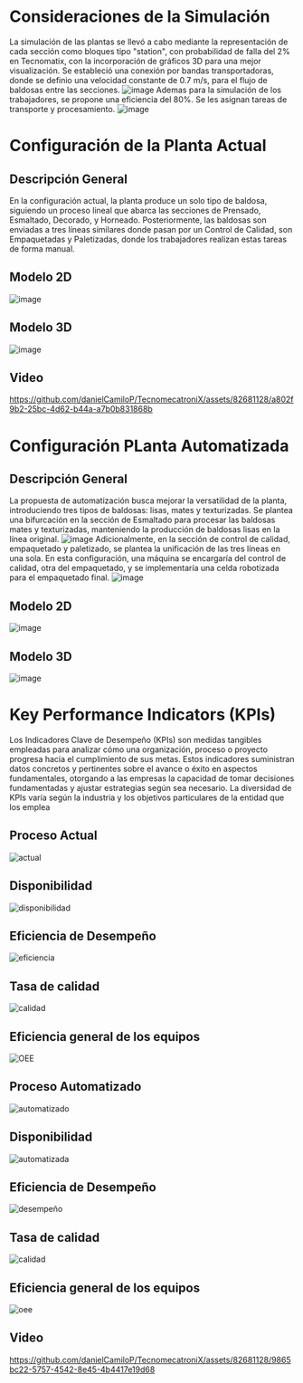 # Consideraciones de la Simulación
La simulación de las plantas se llevó a cabo mediante la representación de cada sección como bloques tipo "station", con probabilidad de falla del 2% en Tecnomatix, con la incorporación de gráficos 3D para una mejor visualización. Se estableció una conexión por bandas transportadoras, donde se definio una velocidad constante de 0.7 m/s, para el flujo de baldosas entre las secciones.
![image](https://github.com/danielCamiloP/TecnomecatroniX/assets/82681128/78307832-4adb-49a0-b87d-77924a172529)
Ademas para la simulación de los trabajadores, se propone una eficiencia del 80%. Se les asignan tareas de transporte y procesamiento.
![image](https://github.com/danielCamiloP/TecnomecatroniX/assets/82681128/29200d97-d602-4992-8e78-ed0217a259bd)

# Configuración de la Planta Actual
## Descripción General
En la configuración actual, la planta produce un solo tipo de baldosa, siguiendo un proceso lineal que abarca las secciones de Prensado, Esmaltado, Decorado, y Horneado. Posteriormente, las baldosas son enviadas a tres líneas similares donde pasan por un Control de Calidad, son Empaquetadas y Paletizadas, donde los trabajadores realizan estas tareas de forma manual.

## Modelo 2D
![image](https://github.com/danielCamiloP/TecnomecatroniX/assets/82681128/d93120bf-b491-48f1-a16c-4d82bbdaef7a)
## Modelo 3D
![image](https://github.com/danielCamiloP/TecnomecatroniX/assets/82681128/71f7cd0f-322f-4cbd-8c47-5561764cca62)
## Video

https://github.com/danielCamiloP/TecnomecatroniX/assets/82681128/a802f9b2-25bc-4d62-b44a-a7b0b831868b


# Configuración PLanta Automatizada
## Descripción General
La propuesta de automatización busca mejorar la versatilidad de la planta, introduciendo tres tipos de baldosas: lisas, mates y texturizadas. Se plantea una bifurcación en la sección de Esmaltado para procesar las baldosas mates y texturizadas, manteniendo la producción de baldosas lisas en la línea original.
![image](https://github.com/danielCamiloP/TecnomecatroniX/assets/82681128/ef94fb52-5cca-45de-a497-6be171e2b95f)
Adicionalmente, en la sección de control de calidad, empaquetado y paletizado, se plantea la unificación de las tres líneas en una sola. En esta configuración, una máquina se encargaría del control de calidad, otra del empaquetado, y se implementaría una celda robotizada para el empaquetado final.
![image](https://github.com/danielCamiloP/TecnomecatroniX/assets/82681128/1b61293f-e87b-4384-9d06-d7f0e5c53adb)

## Modelo 2D
![image](https://github.com/danielCamiloP/TecnomecatroniX/assets/82681128/8d037201-dd0c-4516-b736-042c9eca9c3f)
## Modelo 3D
![image](https://github.com/danielCamiloP/TecnomecatroniX/assets/82681128/a5d7379b-95b1-4c01-bf84-0c7fe60389c6)

# Key Performance Indicators (KPIs)
Los Indicadores Clave de Desempeño (KPIs) son medidas tangibles empleadas para analizar cómo una organización, proceso o proyecto progresa hacia el cumplimiento de sus metas. Estos indicadores suministran datos concretos y pertinentes sobre el avance o éxito en aspectos fundamentales, otorgando a las empresas la capacidad de tomar decisiones fundamentadas y ajustar estrategias según sea necesario. La diversidad de KPIs varía según la industria y los objetivos particulares de la entidad que los emplea

## Proceso Actual 
![actual](https://github.com/danielCamiloP/TecnomecatroniX/assets/49196698/512fa7b6-8381-4abf-8c75-7c586741cb39)
## Disponibilidad
![disponibilidad](https://github.com/danielCamiloP/TecnomecatroniX/assets/49196698/28ee0aa5-c2a4-4215-8d4f-f93797cc0f86)
## Eficiencia de Desempeño
![eficiencia](https://github.com/danielCamiloP/TecnomecatroniX/assets/49196698/f77b295a-459b-43fe-af34-c1b3e72f5685)
## Tasa de calidad
![calidad](https://github.com/danielCamiloP/TecnomecatroniX/assets/49196698/059b9296-332f-43a4-8107-bd02157a58fa)
## Eficiencia general de los equipos
![OEE](https://github.com/danielCamiloP/TecnomecatroniX/assets/49196698/4d95861b-d8c8-4bc6-b295-fb7d8530d44a)
## Proceso Automatizado 
![automatizado](https://github.com/danielCamiloP/TecnomecatroniX/assets/49196698/a17ed812-913a-4679-b09d-5ba0ad8dc814)
## Disponibilidad
![automatizada](https://github.com/danielCamiloP/TecnomecatroniX/assets/49196698/04976ca4-c93f-4adc-b309-b7bb2cb2548e)
## Eficiencia de Desempeño
![desempeño](https://github.com/danielCamiloP/TecnomecatroniX/assets/49196698/dba3f35e-578c-49f9-b8d0-a412a47ad1ba)
## Tasa de calidad
![calidad](https://github.com/danielCamiloP/TecnomecatroniX/assets/49196698/1807946e-eff9-47e5-bdde-f5852748e764)
## Eficiencia general de los equipos
![oee](https://github.com/danielCamiloP/TecnomecatroniX/assets/49196698/adff7aa6-f032-4b82-899f-fa7e1c073fc7)
## Video

https://github.com/danielCamiloP/TecnomecatroniX/assets/82681128/9865bc22-5757-4542-8e45-4b4417e19d68



